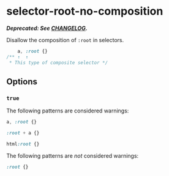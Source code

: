 # selector-root-no-composition

***Deprecated: See [CHANGELOG](../../../CHANGELOG.md).***

Disallow the composition of `:root` in selectors.

```css
    a, :root {}
/** ↑  ↑
 * This type of composite selector */
```

## Options

### `true`

The following patterns are considered warnings:

```css
a, :root {}
```

```css
:root + a {}
```

```css
html:root {}
```

The following patterns are *not* considered warnings:

```css
:root {}
```
